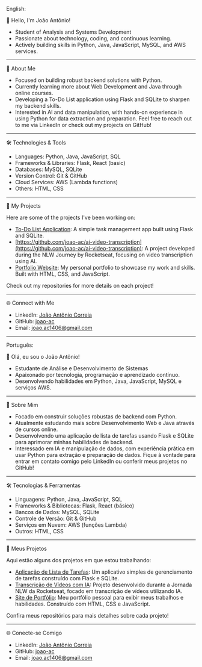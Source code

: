 English:

👋 Hello, I'm João Antônio!

  - Student of Analysis and Systems Development
  - Passionate about technology, coding, and continuous learning.
  - Actively building skills in Python, Java, JavaScript, MySQL, and AWS services.

____________________________________________________________________________________________
🚀 About Me

  - Focused on building robust backend solutions with Python.
  - Currently learning more about Web Development and Java through online courses.
  - Developing a To-Do List application using Flask and SQLite to sharpen my backend skills.
  - Interested in AI and data manipulation, with hands-on experience in using Python for data extraction and preparation.
Feel free to reach out to me via LinkedIn or check out my projects on GitHub!

____________________________________________________________________________________________
🛠️ Technologies & Tools

  - Languages: Python, Java, JavaScript, SQL
  - Frameworks & Libraries: Flask, React (basic)
  - Databases: MySQL, SQLite
  - Version Control: Git & GitHub
  - Cloud Services: AWS (Lambda functions)
  - Others: HTML, CSS

____________________________________________________________________________________________
📂 My Projects

Here are some of the projects I've been working on:

  - [To-Do List Application](https://github.com/joao-ac/todo-list-flask): A simple task management app built using Flask and SQLite.
  - [https://github.com/joao-ac/ai-video-transcription](https://github.com/joao-ac/ai-video-transcription): A project developed during the NLW Journey by Rocketseat, focusing on video transcription using AI.
  - [Portfolio Website](https://github.com/joao-ac/portfolio): My personal portfolio to showcase my work and skills. Built with HTML, CSS, and JavaScript.

Check out my repositories for more details on each project!

____________________________________________________________________________________________
🌐 Connect with Me
  - LinkedIn: [João Antônio Correia](https://www.linkedin.com/in/jo%C3%A3o-antonio-409082292/)
  - GitHub: [joao-ac](https://github.com/joao-ac)
  - Email: joao.ac1406@gmail.com

____________________________________________________________________________________________


Português:

👋 Olá, eu sou o João Antônio!

  - Estudante de Análise e Desenvolvimento de Sistemas
  - Apaixonado por tecnologia, programação e aprendizado contínuo.
  - Desenvolvendo habilidades em Python, Java, JavaScript, MySQL e serviços AWS.

____________________________________________________________________________________________
🚀 Sobre Mim

  - Focado em construir soluções robustas de backend com Python.
  - Atualmente estudando mais sobre Desenvolvimento Web e Java através de cursos online.
  - Desenvolvendo uma aplicação de lista de tarefas usando Flask e SQLite para aprimorar minhas habilidades de backend.
  - Interessado em IA e manipulação de dados, com experiência prática em usar Python para extração e preparação de dados.
Fique à vontade para entrar em contato comigo pelo LinkedIn ou conferir meus projetos no GitHub!

____________________________________________________________________________________________
🛠️ Tecnologias & Ferramentas

  - Linguagens: Python, Java, JavaScript, SQL
  - Frameworks & Bibliotecas: Flask, React (básico)
  - Bancos de Dados: MySQL, SQLite
  - Controle de Versão: Git & GitHub
  - Serviços em Nuvem: AWS (funções Lambda)
  - Outros: HTML, CSS

____________________________________________________________________________________________
📂 Meus Projetos

Aqui estão alguns dos projetos em que estou trabalhando:

  - [Aplicação de Lista de Tarefas](https://github.com/joao-ac/todo-list-flask): Um aplicativo simples de gerenciamento de tarefas construído com Flask e SQLite.
  - [Transcrição de Vídeos com IA](https://github.com/joao-ac/ai-video-transcription): Projeto desenvolvido durante a Jornada NLW da Rocketseat, focado em transcrição de vídeos utilizando IA.
  - [Site de Portfólio](https://github.com/joao-ac/portfolio): Meu portfólio pessoal para exibir meus trabalhos e habilidades. Construído com HTML, CSS e JavaScript.

Confira meus repositórios para mais detalhes sobre cada projeto!

____________________________________________________________________________________________
🌐 Conecte-se Comigo

  - LinkedIn: [João Antônio Correia](https://www.linkedin.com/in/jo%C3%A3o-antonio-409082292/)
  - GitHub: [joao-ac](https://github.com/joao-ac)
  - Email: joao.ac1406@gmail.com
    
<!---
joao-ac/joao-ac is a ✨ special ✨ repository because its `README.md` (this file) appears on your GitHub profile.
You can click the Preview link to take a look at your changes.
--->
